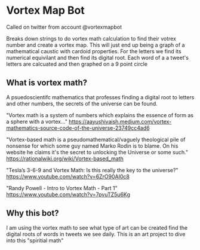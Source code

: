 # Vortex Map Bot

Called on twitter from account @vortexmapbot

Breaks down strings to do vortex math calculation to find their votrex number and create a vortex map. This will just end up being a graph of
a mathematical caustic with cardoid properties. For the letters we find its numerical equivilant and then find its digital root. Each
word of a a tweet's letters are calcuated and then graphed on a 9 point circle

## What is vortex math?

A psuedoscientifc mathematics that professes finding a digital root to letters and other numbers, the secrets of the universe can be found.

"Vortex math is a system of numbers which explains the essence of form as a sphere with a vortex..." 
https://aayushivaish.medium.com/vortex-mathematics-source-code-of-the-universe-23749cc4ad6

"Vortex-based math is a pseudomathematical/vaguely theological pile of nonsense for which some guy named Marko Rodin is to blame. On his website he claims it's the secret to unlocking the Universe or some such."
https://rationalwiki.org/wiki/Vortex-based_math

"Tesla’s 3-6-9 and Vortex Math: Is this really the key to the universe?"
https://www.youtube.com/watch?v=6ZrO90AI0c8

"Randy Powell - Intro to Vortex Math - Part 1"
https://www.youtube.com/watch?v=7pvuTZ5u6Kg

## Why this bot?

I am using the vortex math to see what type of art can be created find the digital roots of words in tweets we see daily. This is an art project to dive into this "spiritial math"